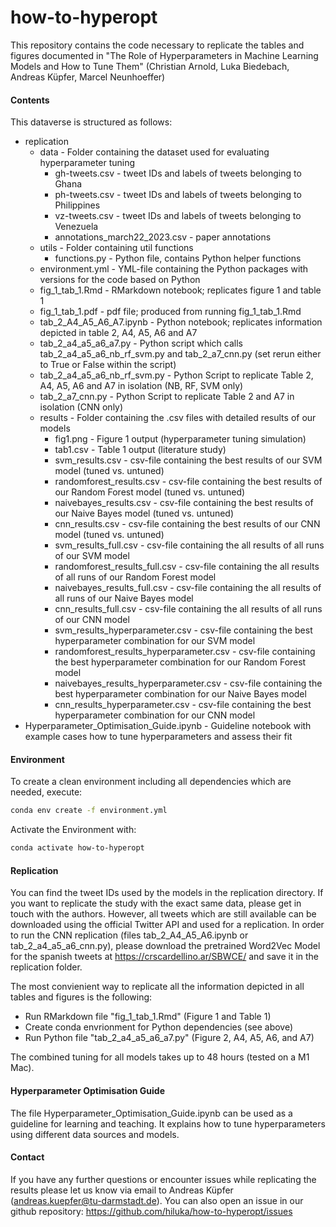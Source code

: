 # how-to-hyperopt

This repository contains the code necessary to replicate the tables and figures documented in "The Role of Hyperparameters in Machine Learning Models and How to Tune Them" (Christian Arnold, Luka Biedebach, Andreas Küpfer, Marcel Neunhoeffer)

#### Contents

This dataverse is structured as follows:
- replication
	- data - Folder containing the dataset used for evaluating hyperparameter tuning
		- gh-tweets.csv - tweet IDs and labels of tweets belonging to Ghana
		- ph-tweets.csv - tweet IDs and labels of tweets belonging to Philippines
		- vz-tweets.csv - tweet IDs and labels of tweets belonging to Venezuela
		- annotations_march22_2023.csv - paper annotations
	- utils - Folder containing util functions
		- functions.py - Python file, contains Python helper functions
	- environment.yml - YML-file containing the Python packages with versions for the code based on Python 
	- fig_1_tab_1.Rmd - RMarkdown notebook; replicates figure 1 and table 1
	- fig_1_tab_1.pdf - pdf file; produced from running fig_1_tab_1.Rmd
	- tab_2_A4_A5_A6_A7.ipynb - Python notebook; replicates information depicted in table 2, A4, A5, A6 and A7
	- tab_2_a4_a5_a6_a7.py - Python script which calls tab_2_a4_a5_a6_nb_rf_svm.py and tab_2_a7_cnn.py (set rerun either to True or False within the script)
	- tab_2_a4_a5_a6_nb_rf_svm.py - Python Script to replicate Table 2, A4, A5, A6 and A7 in isolation (NB, RF, SVM only)
	- tab_2_a7_cnn.py - Python Script to replicate Table 2 and A7 in isolation (CNN only)
	- results - Folder containing the .csv files with detailed results of our models
		- fig1.png - Figure 1 output (hyperparameter tuning simulation)
		- tab1.csv - Table 1 output (literature study)
		- svm_results.csv - csv-file containing the best results of our SVM model (tuned vs. untuned)
		- randomforest_results.csv - csv-file containing the best results of our Random Forest model (tuned vs. untuned)
		- naivebayes_results.csv - csv-file containing the best results of our Naive Bayes model (tuned vs. untuned)
		- cnn_results.csv - csv-file containing the best results of our CNN model (tuned vs. untuned)
		- svm_results_full.csv - csv-file containing the all results of all runs of our SVM model
		- randomforest_results_full.csv - csv-file containing the all results of all runs of our Random Forest model
		- naivebayes_results_full.csv - csv-file containing the all results of all runs of our Naive Bayes model
		- cnn_results_full.csv - csv-file containing the all results of all runs of our CNN model
		- svm_results_hyperparameter.csv - csv-file containing the best hyperparameter combination for our SVM model
		- randomforest_results_hyperparameter.csv - csv-file containing the best hyperparameter combination for our Random Forest model
		- naivebayes_results_hyperparameter.csv - csv-file containing the best hyperparameter combination for our Naive Bayes model
		- cnn_results_hyperparameter.csv - csv-file containing the best hyperparameter combination for our CNN model
- Hyperparameter_Optimisation_Guide.ipynb - Guideline notebook with example cases how to tune hyperparameters and assess their fit

#### Environment

To create a clean environment including all dependencies which are needed, execute:

```bash
conda env create -f environment.yml
```

Activate the Environment with:

```bash
conda activate how-to-hyperopt
```

#### Replication

You can find the tweet IDs used by the models in the replication directory. If you want to replicate the study with the exact same data, please get in touch with the authors. However, all tweets which are still available can be downloaded using the official Twitter API and used for a replication.
In order to run the CNN replication (files tab_2_A4_A5_A6.ipynb or tab_2_a4_a5_a6_cnn.py), please download the pretrained Word2Vec Model for the spanish tweets at https://crscardellino.ar/SBWCE/ and save it in the replication folder.

The most convienient way to replicate all the information depicted in all tables and figures is the following:
- Run RMarkdown file "fig_1_tab_1.Rmd" (Figure 1 and Table 1)
- Create conda envrionment for Python dependencies (see above)
- Run Python file "tab_2_a4_a5_a6_a7.py" (Figure 2, A4, A5, A6, and A7)

The combined tuning for all models takes up to 48 hours (tested on a M1 Mac).

#### Hyperparameter Optimisation Guide

The file Hyperparameter_Optimisation_Guide.ipynb can be used as a guideline for learning and teaching. It explains how to tune hyperparameters using different data sources and models.

#### Contact

If you have any further questions or encounter issues while replicating the results please let us know via email to Andreas Küpfer (andreas.kuepfer@tu-darmstadt.de). You can also open an issue in our github repository: <https://github.com/hiluka/how-to-hyperopt/issues>
